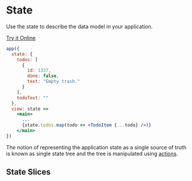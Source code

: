 # State

Use the state to describe the data model in your application.

[Try it Online](https://codepen.io/hyperapp/pen/zNxRLy?editors=0110)

```jsx
app({
  state: {
    todos: [
      {
        id: 1337,
        done: false,
        text: "Empty trash."
      }
    ],
    todoText: ""
  },
  view: state =>
    <main>
      ...
      {state.todos.map(todo => <TodoItem {...todo} />)}
    </main>
})
```

The notion of representing the application state as a single source of truth is known as single state tree and the tree is manipulated using [actions](/docs/actions.md).

## State Slices
